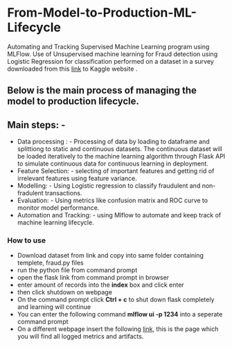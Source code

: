 # From-Model-to-Production-ML-Lifecycle
Automating and Tracking Supervised Machine Learning program using MLFlow. Use of Unsupervised machine learning for Fraud detection using Logistic Regression for classification performed on a dataset in a survey downloaded from this [link](https://www.kaggle.com/datasets/mlg-ulb/creditcardfraud) to Kaggle website .
## Below is the main process of managing the model to production lifecycle.
## Main steps: -
- Data processing : - Processing of data by loading to dataframe and splittiong to static and continuous datasets. The continuous dataset will be loaded iteratively to   the machine learning algorithm through Flask API to simulate continuous data for continuous learning in deployment.
- Feature Selection: - selecting of important features and getting rid of irrelevant features using feature variance.
- Modelling: - Using Logistic regression to classify fraudulent and non-fradulent transactions.
- Evaluation: - Using metrics like confusion matrix and ROC curve to monitor model performance.
- Automation and Tracking: - using Mlflow to automate and keep track of machine learning lifecycle.
### How to use
- Download dataset from link and copy into same folder containing templete, fraud.py files
- run the python file from command prompt
- open the flask link from command prompt in browser
- enter amount of records into the **index** box and click enter
- then click shutdown on webpage
- On the command prompt click **Ctrl + c** to shut down flask completely and learning will continue
- You can enter the following command **mlflow ui -p 1234** into a seperate command prompt
- On a different webpage insert the following [link](http://localhost:1234/), this is the page which you will find all logged metrics and artifacts.
